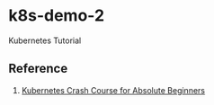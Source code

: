 # k8s-demo-2

Kubernetes Tutorial

## Reference

1. [Kubernetes Crash Course for Absolute Beginners](https://www.youtube.com/watch?v=s_o8dwzRlu4)